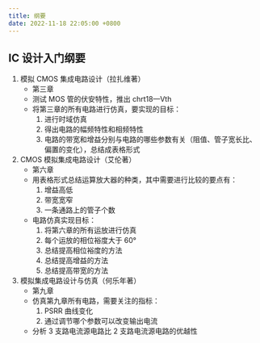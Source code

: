 ```yaml
---
title: 纲要
date: 2022-11-18 22:05:00 +0800
---
```


## IC 设计入门纲要

1. 模拟 CMOS 集成电路设计（拉扎维著）
   - 第三章
   - 测试 MOS 管的伏安特性，推出 chrt18—Vth
   - 将第三章的所有电路进行仿真，要实现的目标：
     1. 进行时域仿真
     2. 得出电路的幅频特性和相频特性
     3. 电路的带宽和增益分别与电路的哪些参数有关（阻值、管子宽长比、偏置的变化），总结成表格形式
2. CMOS 模拟集成电路设计（艾伦著）
   - 第六章
   - 用表格形式总结运算放大器的种类，其中需要进行比较的要点有：
     1. 增益高低
     2. 带宽宽窄
     3. 一条通路上的管子个数
   - 电路仿真实现目标：
     1. 将第六章的所有运放进行仿真
     2. 每个运放的相位裕度大于 60°
     3. 总结提高相位裕度的方法
     4. 总结提高增益的方法
     5. 总结提高带宽的方法
3. 模拟集成电路设计与仿真（何乐年著）
   - 第九章
   - 仿真第九章所有电路，需要关注的指标：
     1. PSRR 曲线变化
     2. 通过调节哪个参数可以改变输出电流
   - 分析 3 支路电流源电路比 2 支路电流源电路的优越性
